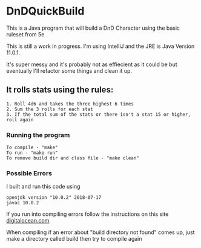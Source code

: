 # DnDQuickBuild
 This is a Java program that will build a DnD Character using the basic ruleset from 5e
  
 This is still a work in progress. I'm using IntelliJ and the JRE is Java Version 11.0.1.

 It's super messy and it's probably not as effiecient as it could be but eventually I'll refactor some things and clean it up.
  
  ## It rolls stats using the rules:
    1. Roll 4d6 and takes the three highest 6 times
    2. Sum the 3 rolls for each stat
    3. If the total sum of the stats or there isn't a stat 15 or higher, roll again
  
 ### Running the program
    To compile - "make"
    To run - "make run"
    To remove build dir and class file - "make clean"
    
    
### Possible Errors
I built and run this code using

    openjdk version "10.0.2" 2018-07-17
    javac 10.0.2
    
If you run into compiling errors follow the instructions on this site [digitalocean.com](https://www.digitalocean.com/community/tutorials/how-to-install-java-with-apt-on-ubuntu-18-04)


When compiling if an error about "build directory not found" comes up, just make a directory called build then try to compile again
